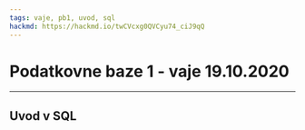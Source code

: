 ```yaml
---
tags: vaje, pb1, uvod, sql
hackmd: https://hackmd.io/twCVcxg0QVCyu74_ciJ9qQ
---
```

# Podatkovne baze 1 - vaje 19.10.2020

---

## Uvod v SQL
